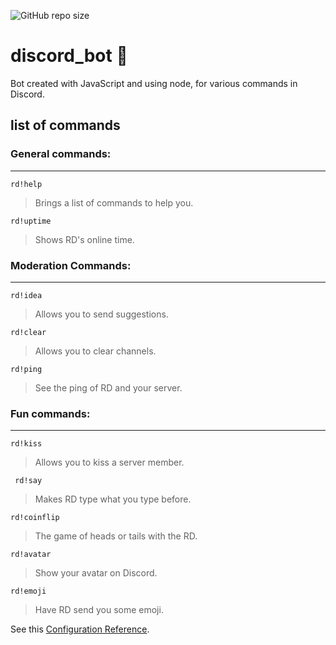 ![GitHub repo size](https://img.shields.io/github/repo-size/edsonfsousa/Biblioteca)
# discord_bot 🤖
Bot created with JavaScript and using node, for various commands in Discord.

## list of commands
### General commands:
---

    rd!help
> Brings a list of commands to help you.

    rd!uptime
> Shows RD's online time.

### Moderation Commands:
---

    rd!idea
> Allows you to send suggestions.

    rd!clear
> Allows you to clear channels.

    rd!ping
> See the ping of RD and your server.

### Fun commands:
---

    rd!kiss
> Allows you to kiss a server member.

     rd!say
> Makes RD type what you type before.

    rd!coinflip
> The game of heads or tails with the RD.

    rd!avatar
> Show your avatar on Discord.

    rd!emoji
> Have RD send you some emoji.

See this [Configuration Reference](https://discord.js.org/#/).
